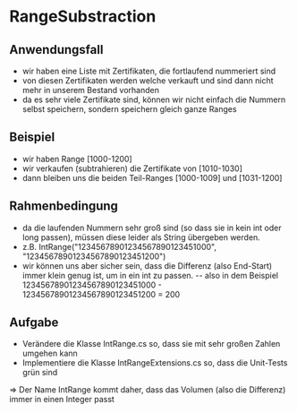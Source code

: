 ﻿# RangeSubstraction 

## Anwendungsfall
- wir haben eine Liste mit Zertifikaten, die fortlaufend nummeriert sind
- von diesen Zertifikaten werden welche verkauft und sind dann nicht mehr in unserem Bestand vorhanden
- da es sehr viele Zertifikate sind, können wir nicht einfach die Nummern selbst speichern, sondern speichern gleich ganze Ranges

## Beispiel
- wir haben Range [1000-1200]
- wir verkaufen (subtrahieren) die Zertifikate von [1010-1030]
- dann bleiben uns die beiden Teil-Ranges [1000-1009] und [1031-1200] 

## Rahmenbedingung
- da die laufenden Nummern sehr groß sind (so dass sie in kein int oder long passen), müssen diese leider als String übergeben werden.
- z.B. IntRange("12345678901234567890123451000", "12345678901234567890123451200")
- wir können uns aber sicher sein, dass die Differenz (also End-Start) immer klein genug ist, um in ein int zu passen.
-- also in dem Beispiel 12345678901234567890123451000 - 12345678901234567890123451200 = 200

## Aufgabe
- Verändere die Klasse IntRange.cs so, dass sie mit sehr großen Zahlen umgehen kann
- Implementiere die Klasse IntRangeExtensions.cs so, dass die Unit-Tests grün sind

=> Der Name IntRange kommt daher, dass das Volumen (also die Differenz) immer in einen Integer passt